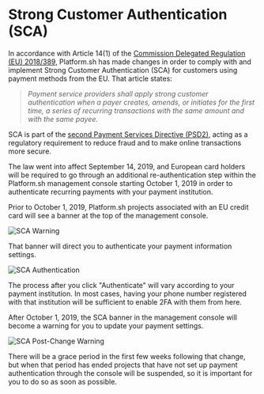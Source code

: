 # Strong Customer Authentication (SCA)

In accordance with Article 14(1) of the [Commission Delegated Regulation (EU) 2018/389](https://eur-lex.europa.eu/legal-content/EN/TXT/?uri=CELEX%3A32018R0389), Platform.sh has made changes in order to comply with and implement Strong Customer Authentication (SCA) for customers using payment methods from the EU. That article states:

> *Payment service providers shall apply strong customer authentication when a payer creates, amends, or initiates for the first time, a series of recurring transactions with the same amount and with the same payee.*

SCA is part of the [second Payment Services Directive (PSD2)](https://ec.europa.eu/info/law/payment-services-psd-2-directive-eu-2015-2366_en), acting as a regulatory requirement to reduce fraud and to make online transactions more secure.

The law went into affect September 14, 2019, and European card holders will be required to go through an additional re-authentication step within the Platform.sh management console starting October 1, 2019 in order to authenticate recurring payments with your payment institution.

Prior to October 1, 2019, Platform.sh projects associated with an EU credit card will see a banner at the top of the management console.

![SCA Warning](/images/sca/sca-warning.png)

That banner will direct you to authenticate your payment information settings.

![SCA Authentication](/images/sca/authenticate-payment.png)

The process after you click "Authenticate" will vary according to your payment institution. In most cases, having your phone number registered with that institution will be sufficient to enable 2FA with them from here.

After October 1, 2019, the SCA banner in the management console will become a warning for you to update your payment settings.

![SCA Post-Change Warning](/images/sca/sca-postchange.png)

There will be a grace period in the first few weeks following that change, but when that period has ended projects that have not set up payment authentication through the console will be suspended, so it is important for you to do so as soon as possible.
